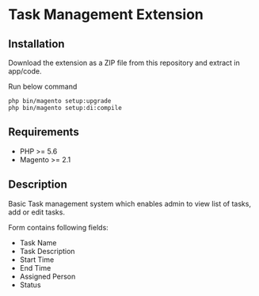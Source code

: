 # Task Management Extension

## Installation

Download the extension as a ZIP file from this repository and extract in app/code.

Run below command
```
php bin/magento setup:upgrade
php bin/magento setup:di:compile
```

## Requirements
- PHP >= 5.6
- Magento >= 2.1

## Description
Basic Task management system which enables admin to view list of tasks, add or edit tasks.

Form contains following fields:
- Task Name
- Task Description
- Start Time
- End Time
- Assigned Person
- Status